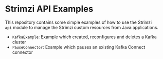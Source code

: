 # Strimzi API Examples

This repository contains some simple examples of how to use the Strimzi `api` module to manage the Strimzi custom resources from Java applications.

* `KafkaExample`: Example which created, reconfigures and deletes a Kafka cluster
* `PauseConnector`: Example which pauses an existing Kafka Connect connector

